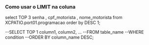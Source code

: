### Como usar o LIMIT na coluna

select TOP 3 senha , cpf_motorista , nome_motorista  from XCPATIO.port01.programacao order by DESC 1;

--SELECT TOP 1 column1, column2, ...
--FROM table_name
--WHERE condition
--ORDER BY column_name DESC;